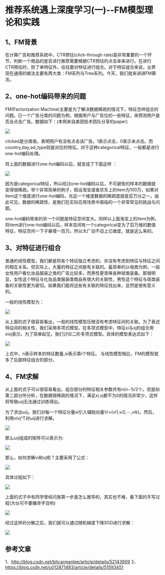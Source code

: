 # 推荐系统遇上深度学习(一)--FM模型理论和实践

## 1、FM背景

在计算广告和推荐系统中，CTR预估(click-through rate)是非常重要的一个环节，判断一个商品的是否进行推荐需要根据CTR预估的点击率来进行。在进行CTR预估时，除了单特征外，往往要对特征进行组合。对于特征组合来说，业界现在通用的做法主要有两大类：FM系列与Tree系列。今天，我们就来讲讲FM算法。

## 2、one-hot编码带来的问题

FM(Factorization Machine)主要是为了解决数据稀疏的情况下，特征怎样组合的问题。已一个广告分类的问题为例，根据用户与广告位的一些特征，来预测用户是否会点击广告。数据如下：(本例来自美团技术团队分享的paper) 

![](http://upload-images.jianshu.io/upload_images/4155986-0f2974d9d54ec683?imageMogr2/auto-orient/strip%7CimageView2/2/w/1240)

clicked是分类值，表明用户有没有点击该广告。1表示点击，0表示未点击。而country,day,ad_type则是对应的特征。对于这种categorical特征，一般都是进行one-hot编码处理。

将上面的数据进行one-hot编码以后，就变成了下面这样 ：

![](http://upload-images.jianshu.io/upload_images/4155986-5fb87c7555fed3ca?imageMogr2/auto-orient/strip%7CimageView2/2/w/1240)

因为是categorical特征，所以经过one-hot编码以后，不可避免的样本的数据就变得很稀疏。举个非常简单的例子，假设淘宝或者京东上的item为100万，如果对item这个维度进行one-hot编码，光这一个维度数据的稀疏度就是百万分之一。由此可见，数据的稀疏性，是我们在实际应用场景中面临的一个非常常见的挑战与问题。

one-hot编码带来的另一个问题是特征空间变大。同样以上面淘宝上的item为例，将item进行one-hot编码以后，样本空间有一个categorical变为了百万维的数值特征，特征空间一下子暴增一百万。所以大厂动不动上亿维度，就是这么来的。

## 3、对特征进行组合

普通的线性模型，我们都是将各个特征独立考虑的，并没有考虑到特征与特征之间的相互关系。但实际上，大量的特征之间是有关联的。最简单的以电商为例，一般女性用户看化妆品服装之类的广告比较多，而男性更青睐各种球类装备。那很明显，女性这个特征与化妆品类服装类商品有很大的关联性，男性这个特征与球类装备的关联性更为密切。如果我们能将这些有关联的特征找出来，显然是很有意义的。

一般的线性模型为： 

![](http://upload-images.jianshu.io/upload_images/4155986-f305b07b44b19b9e.png?imageMogr2/auto-orient/strip%7CimageView2/2/w/1240)

从上面的式子很容易看出，一般的线性模型压根没有考虑特征间的关联。为了表述特征间的相关性，我们采用多项式模型。在多项式模型中，特征xi与xj的组合用xixj表示。为了简单起见，我们讨论二阶多项式模型。具体的模型表达式如下：

![](http://upload-images.jianshu.io/upload_images/4155986-990377c58bf6a215.png?imageMogr2/auto-orient/strip%7CimageView2/2/w/1240)

上式中，n表示样本的特征数量,xi表示第i个特征。 
与线性模型相比，FM的模型就多了后面特征组合的部分。

## 4、FM求解
从上面的式子可以很容易看出，组合部分的特征相关参数共有n(n−1)/2个。但是如第二部分所分析，在数据很稀疏的情况下，满足xi,xj都不为0的情况非常少，这样将导致ωij无法通过训练得出。

为了求出ωij，我们对每一个特征分量xi引入辅助向量Vi=(vi1,vi2,⋯,vik)。然后，利用vivj^T对ωij进行求解。

![](http://upload-images.jianshu.io/upload_images/4155986-1f638fe25a63244c.png?imageMogr2/auto-orient/strip%7CimageView2/2/w/1240)

那么ωij组成的矩阵可以表示为: 

![](http://upload-images.jianshu.io/upload_images/4155986-a262e2244174e776.png?imageMogr2/auto-orient/strip%7CimageView2/2/w/1240)

那么，如何求解vi和vj呢？主要采用了公式：

![](http://upload-images.jianshu.io/upload_images/4155986-6a02a396266a34d7.png?imageMogr2/auto-orient/strip%7CimageView2/2/w/1240)

具体过程如下：

![](http://upload-images.jianshu.io/upload_images/4155986-6d08a2cdcc6668fb.png?imageMogr2/auto-orient/strip%7CimageView2/2/w/1240)

上面的式子中有同学曾经问我第一步是怎么推导的，其实也不难，看下面的手写过程(大伙可不要嫌弃字丑哟)

![](https://upload-images.jianshu.io/upload_images/4155986-a09652fbd5cb768d.png?imageMogr2/auto-orient/strip%7CimageView2/2/w/1240)

经过这样的分解之后，我们就可以通过随机梯度下降SGD进行求解：

![](http://upload-images.jianshu.io/upload_images/4155986-b79f3cdc1229ffbb.png?imageMogr2/auto-orient/strip%7CimageView2/2/w/1240)


## 参考文章
1、http://blog.csdn.net/bitcarmanlee/article/details/52143909
2、https://blog.csdn.net/u012871493/article/details/51593451
